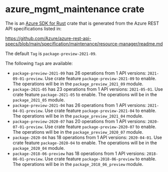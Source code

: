 # azure_mgmt_maintenance crate

The is an [Azure SDK for Rust](https://github.com/Azure/azure-sdk-for-rust) crate that is generated from the Azure REST API specifications listed in:

https://github.com/Azure/azure-rest-api-specs/blob/main/specification/maintenance/resource-manager/readme.md

The default `Tag` is `package-preview-2021-09`.

The following `Tag`s are available:

- `package-preview-2021-09` has 26 operations from 1 API versions: `2021-09-01-preview`. Use crate feature `package-preview-2021-09` to enable. The operations will be in the `package_preview_2021_09` module.
- `package-2021-05` has 23 operations from 1 API versions: `2021-05-01`. Use crate feature `package-2021-05` to enable. The operations will be in the `package_2021_05` module.
- `package-preview-2021-04` has 26 operations from 1 API versions: `2021-04-01-preview`. Use crate feature `package-preview-2021-04` to enable. The operations will be in the `package_preview_2021_04` module.
- `package-preview-2020-07` has 20 operations from 1 API versions: `2020-07-01-preview`. Use crate feature `package-preview-2020-07` to enable. The operations will be in the `package_preview_2020_07` module.
- `package-2020-04` has 18 operations from 1 API versions: `2020-04-01`. Use crate feature `package-2020-04` to enable. The operations will be in the `package_2020_04` module.
- `package-2018-06-preview` has 18 operations from 1 API versions: `2018-06-01-preview`. Use crate feature `package-2018-06-preview` to enable. The operations will be in the `package_2018_06_preview` module.
